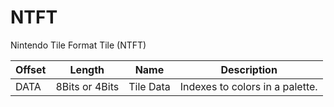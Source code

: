# NTFT
Nintendo Tile Format Tile (NTFT)

| Offset | Length         | Name      | Description                     |
|--------|----------------|-----------|---------------------------------|
| DATA   | 8Bits or 4Bits | Tile Data | Indexes to colors in a palette. |
